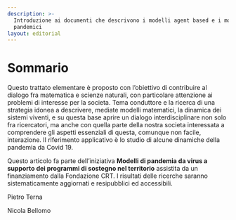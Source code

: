```yaml
---
description: >-
  Introduzione ai documenti che descrivono i modelli agent based e i modelli
  pandemici
layout: editorial
---
```


# Sommario

Questo trattato elementare è proposto con l’obiettivo di contribuire al dialogo fra matematica e scienze naturali, con particolare attenzione ai problemi di interesse per la societa. Tema conduttore e la ricerca di una strategia idonea a descrivere, mediate modelli matematici, la dinamica dei sistemi viventi, e su questa base aprire un dialogo interdisciplinare non solo fra ricercatori, ma anche con quella parte della nostra societa interessata a comprendere gli aspetti essenziali di questa, comunque non facile, interazione. Il riferimento applicativo è lo studio di alcune dinamiche della pandemia da Covid 19.

Questo articolo fa parte dell’iniziativa **Modelli di pandemia da virus a supporto dei programmi di sostegno nel territorio** assistita da un finanziamento dalla Fondazione CRT. I risultati delle ricerche saranno sistematicamente aggiornati e resipubblici ed accessibili.

Pietro Terna

Nicola Bellomo
